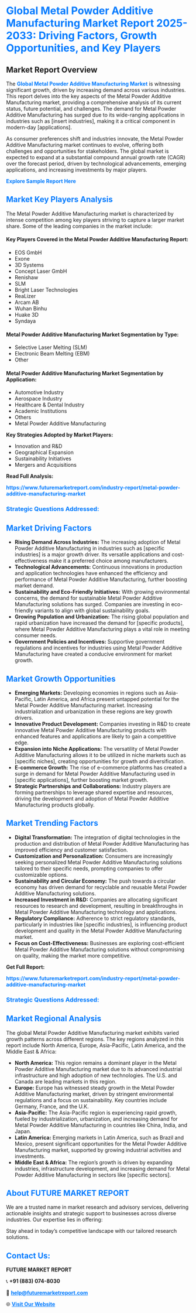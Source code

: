 <h1 style="color: #007BFF;">Global Metal Powder Additive Manufacturing Market Report 2025-2033: Driving Factors, Growth Opportunities, and Key Players</h1>

<section id="overview">
<h2>Market Report Overview</h2>
<p>The <a href="https://www.futuremarketreport.com/industry-report/metal-powder-additive-manufacturing-market" style="color: #007BFF; text-decoration: none;"><strong>Global Metal Powder Additive Manufacturing Market</strong></a> is witnessing significant growth, driven by increasing demand across various industries. This report delves into the key aspects of the Metal Powder Additive Manufacturing market, providing a comprehensive analysis of its current status, future potential, and challenges. The demand for Metal Powder Additive Manufacturing has surged due to its wide-ranging applications in industries such as [insert industries], making it a critical component in modern-day [applications].</p>
<p>As consumer preferences shift and industries innovate, the Metal Powder Additive Manufacturing market continues to evolve, offering both challenges and opportunities for stakeholders. The global market is expected to expand at a substantial compound annual growth rate (CAGR) over the forecast period, driven by technological advancements, emerging applications, and increasing investments by major players.</p>
</section>

<section id="overview">
<p><a href="https://www.futuremarketreport.com/request-sample/reportId=112931" style="color: #007BFF; text-decoration: none;"><strong>Explore Sample Report Here</strong></a></p>
</section>

<section id="key-players">
<h2 style="color: #007BFF;">Market Key Players Analysis</h2>
<p>The Metal Powder Additive Manufacturing market is characterized by intense competition among key players striving to capture a larger market share. Some of the leading companies in the market include:</p>
<h4>Key Players Covered in the Metal Powder Additive Manufacturing Report:</h4>
<ul><li>EOS GmbH</li><li>Exone</li><li>3D Systems</li><li>Concept Laser GmbH</li><li>Renishaw</li><li>SLM</li><li>Bright Laser Technologies</li><li>ReaLizer</li><li>Arcam AB</li><li>Wuhan Binhu</li><li>Huake 3D</li><li>Syndaya</li></ul>
<h4>Metal Powder Additive Manufacturing Market Segmentation by Type:</h4>
<ul><li>Selective Laser Melting (SLM)</li><li>Electronic Beam Melting (EBM)</li><li>Other</li></ul>

<h4>Metal Powder Additive Manufacturing Market Segmentation by Application:</h4>
<ul><li>Automotive Industry</li><li>Aerospace Industry</li><li>Healthcare &amp; Dental Industry</li><li>Academic Institutions</li><li>Others</li><li>Metal Powder Additive Manufacturing</li></ul>
<p><strong>Key Strategies Adopted by Market Players:</strong></p>
<ul>
<li>Innovation and R&D</li>
<li>Geographical Expansion</li>
<li>Sustainability Initiatives</li>
<li>Mergers and Acquisitions</li>
</ul>
</section>

<section>
<p><strong>Read Full Analysis: </strong></p><a href="https://www.futuremarketreport.com/industry-report/metal-powder-additive-manufacturing-market" style="color: #007BFF; text-decoration: none;"><strong>https://www.futuremarketreport.com/industry-report/metal-powder-additive-manufacturing-market</strong></a>
<h3 style="color: #007BFF;">Strategic Questions Addressed:</h3>
</section>

<section id="driving-factors">
<h2 style="color: #007BFF;">Market Driving Factors</h2>
<ul>
<li><strong>Rising Demand Across Industries:</strong> The increasing adoption of Metal Powder Additive Manufacturing in industries such as [specific industries] is a major growth driver. Its versatile applications and cost-effectiveness make it a preferred choice among manufacturers.</li>
<li><strong>Technological Advancements:</strong> Continuous innovations in production and application technologies have enhanced the efficiency and performance of Metal Powder Additive Manufacturing, further boosting market demand.</li>
<li><strong>Sustainability and Eco-Friendly Initiatives:</strong> With growing environmental concerns, the demand for sustainable Metal Powder Additive Manufacturing solutions has surged. Companies are investing in eco-friendly variants to align with global sustainability goals.</li>
<li><strong>Growing Population and Urbanization:</strong> The rising global population and rapid urbanization have increased the demand for [specific products], where Metal Powder Additive Manufacturing plays a vital role in meeting consumer needs.</li>
<li><strong>Government Policies and Incentives:</strong> Supportive government regulations and incentives for industries using Metal Powder Additive Manufacturing have created a conducive environment for market growth.</li>
</ul>
</section>

<section id="growth-opportunities">
<h2 style="color: #007BFF;">Market Growth Opportunities</h2>
<ul>
<li><strong>Emerging Markets:</strong> Developing economies in regions such as Asia-Pacific, Latin America, and Africa present untapped potential for the Metal Powder Additive Manufacturing market. Increasing industrialization and urbanization in these regions are key growth drivers.</li>
<li><strong>Innovative Product Development:</strong> Companies investing in R&D to create innovative Metal Powder Additive Manufacturing products with enhanced features and applications are likely to gain a competitive edge.</li>
<li><strong>Expansion into Niche Applications:</strong> The versatility of Metal Powder Additive Manufacturing allows it to be utilized in niche markets such as [specific niches], creating opportunities for growth and diversification.</li>
<li><strong>E-commerce Growth:</strong> The rise of e-commerce platforms has created a surge in demand for Metal Powder Additive Manufacturing used in [specific applications], further boosting market growth.</li>
<li><strong>Strategic Partnerships and Collaborations:</strong> Industry players are forming partnerships to leverage shared expertise and resources, driving the development and adoption of Metal Powder Additive Manufacturing products globally.</li>
</ul>
</section>

<section id="trending-factors">
<h2 style="color: #007BFF;">Market Trending Factors</h2>
<ul>
<li><strong>Digital Transformation:</strong> The integration of digital technologies in the production and distribution of Metal Powder Additive Manufacturing has improved efficiency and customer satisfaction.</li>
<li><strong>Customization and Personalization:</strong> Consumers are increasingly seeking personalized Metal Powder Additive Manufacturing solutions tailored to their specific needs, prompting companies to offer customizable options.</li>
<li><strong>Sustainability and Circular Economy:</strong> The push towards a circular economy has driven demand for recyclable and reusable Metal Powder Additive Manufacturing solutions.</li>
<li><strong>Increased Investment in R&D:</strong> Companies are allocating significant resources to research and development, resulting in breakthroughs in Metal Powder Additive Manufacturing technology and applications.</li>
<li><strong>Regulatory Compliance:</strong> Adherence to strict regulatory standards, particularly in industries like [specific industries], is influencing product development and quality in the Metal Powder Additive Manufacturing market.</li>
<li><strong>Focus on Cost-Effectiveness:</strong> Businesses are exploring cost-efficient Metal Powder Additive Manufacturing solutions without compromising on quality, making the market more competitive.</li>
</ul>
</section>

<section>
<p><strong>Get Full Report: </strong></p><a href="https://www.futuremarketreport.com/industry-report/metal-powder-additive-manufacturing-market" style="color: #007BFF; text-decoration: none;"><strong>https://www.futuremarketreport.com/industry-report/metal-powder-additive-manufacturing-market</strong></a>
<h3 style="color: #007BFF;">Strategic Questions Addressed:</h3>
</section>


<section id="regional-analysis">
<h2 style="color: #007BFF;">Market Regional Analysis</h2>
<p>The global Metal Powder Additive Manufacturing market exhibits varied growth patterns across different regions. The key regions analyzed in this report include North America, Europe, Asia-Pacific, Latin America, and the Middle East & Africa:</p>
<ul>
<li><strong>North America:</strong> This region remains a dominant player in the Metal Powder Additive Manufacturing market due to its advanced industrial infrastructure and high adoption of new technologies. The U.S. and Canada are leading markets in this region.</li>
<li><strong>Europe:</strong> Europe has witnessed steady growth in the Metal Powder Additive Manufacturing market, driven by stringent environmental regulations and a focus on sustainability. Key countries include Germany, France, and the U.K.</li>
<li><strong>Asia-Pacific:</strong> The Asia-Pacific region is experiencing rapid growth, fueled by industrialization, urbanization, and increasing demand for Metal Powder Additive Manufacturing in countries like China, India, and Japan.</li>
<li><strong>Latin America:</strong> Emerging markets in Latin America, such as Brazil and Mexico, present significant opportunities for the Metal Powder Additive Manufacturing market, supported by growing industrial activities and investments.</li>
<li><strong>Middle East & Africa:</strong> The region’s growth is driven by expanding industries, infrastructure development, and increasing demand for Metal Powder Additive Manufacturing in sectors like [specific sectors].</li>
</ul>
</section>

<footer>
<h2 style="color: #007BFF;">About FUTURE MARKET REPORT</h2>
<p>We are a trusted name in market research and advisory services, delivering actionable insights and strategic support to businesses across diverse industries. Our expertise lies in offering:</p>

<p>Stay ahead in today’s competitive landscape with our tailored research solutions.</p>

<h2 style="color: #007BFF;">Contact Us:</h2>
<p><strong>FUTURE MARKET REPORT</strong></p>
<p>📞 <strong>+91 (883) 074-8030</strong></p>
<p>📧 <strong><a href="mailto:help@futuremarketreport.com" style="color: #007BFF;">help@futuremarketreport.com</a></strong></p>
<p>🌐 <strong><a href="https://www.futuremarketreport.com/" style="color: #007BFF;">Visit Our Website</a></strong></p>
</footer>